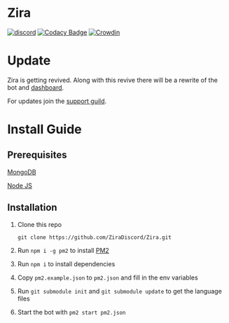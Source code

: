 # Zira
[![discord](https://discordapp.com/api/guilds/532372609476591626/widget.png?style=shield)](https://zira.pw/support)
[![Codacy Badge](https://api.codacy.com/project/badge/Grade/765b4d42b5b74bbc853a8d8da7b695e9)](https://www.codacy.com/app/Zira/Zira?utm_source=github.com&amp;utm_medium=referral&amp;utm_content=ZiraDiscord/Zira&amp;utm_campaign=Badge_Grade)
[![Crowdin](https://d322cqt584bo4o.cloudfront.net/zira/localized.svg)](https://translate.zira.pw/project/zira)
# Update
Zira is getting revived. Along with this revive there will be a rewrite of the bot and [dashboard](https://zira.pw).

For updates join the [support guild](https://zira.pw/support).

# Install Guide
## Prerequisites
[MongoDB](https://www.mongodb.com/)

[Node JS](https://nodejs.org)

## Installation

1. Clone this repo

    ```
    git clone https://github.com/ZiraDiscord/Zira.git
    ```
2. Run `npm i -g pm2` to install [PM2](http://pm2.keymetrics.io/)

3. Run `npm i` to install dependencies 

4. Copy `pm2.example.json` to `pm2.json` and fill in the env variables

5. Run `git submodule init` and `git submodule update` to get the language files

6. Start the bot with `pm2 start pm2.json`
